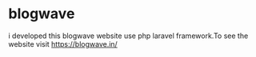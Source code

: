 # blogwave
i developed this blogwave website use php laravel framework.To see the website visit https://blogwave.in/ 
